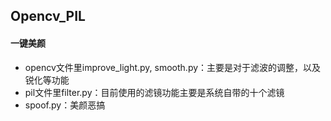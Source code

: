 ## Opencv_PIL
#### 一键美颜
* opencv文件里improve_light.py, smooth.py：主要是对于滤波的调整，以及锐化等功能
* pil文件里filter.py：目前使用的滤镜功能主要是系统自带的十个滤镜
* spoof.py：美颜恶搞
